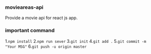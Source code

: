 
### movieareas-api

Provide a movie api for react js app.


### important command

 1.`npm install`
 2.`npm run sever`
 3.`git init`
 4.`git add .`
 5.`git commit -m "Your MSG"`
 6.`git push -u origin master`